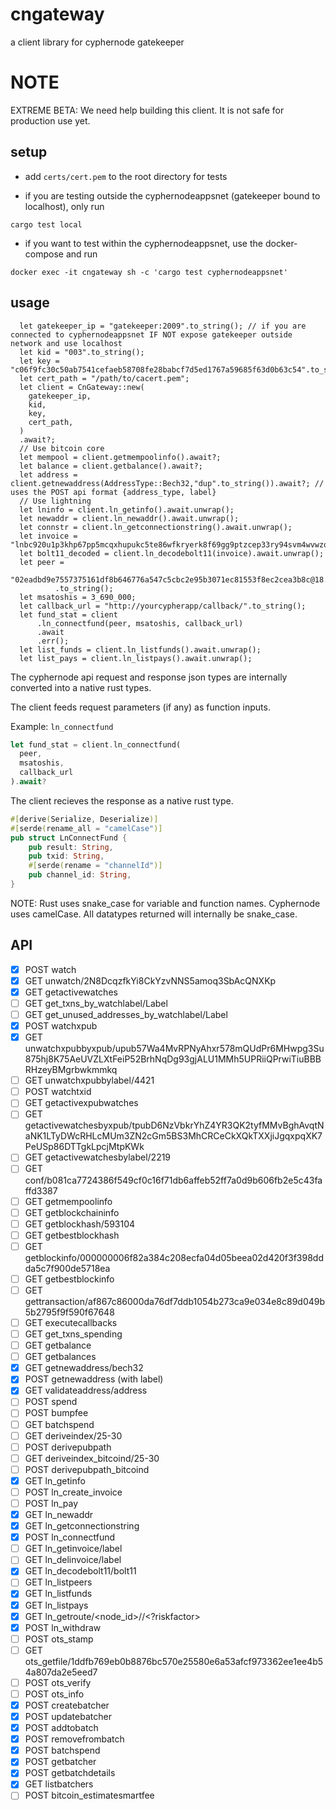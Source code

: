 # cngateway

a client library for cyphernode gatekeeper

# NOTE

EXTREME BETA: 
We need help building this client. It is not safe for production use yet. 

## setup

- add `certs/cert.pem` to the root directory for tests

- if you are testing outside the cyphernodeappsnet (gatekeeper bound to localhost), only run 

`cargo test local`

- if you want to test within the cyphernodeappsnet, use the docker-compose and run 

`docker exec -it cngateway sh -c 'cargo test cyphernodeappsnet'`

## usage
```
  let gatekeeper_ip = "gatekeeper:2009".to_string(); // if you are connected to cyphernodeappsnet IF NOT expose gatekeeper outside network and use localhost
  let kid = "003".to_string();
  let key = "c06f9fc30c50ab7541cefaeb58708fe28babcf7d5ed1767a59685f63d0b63c54".to_string();
  let cert_path = "/path/to/cacert.pem";
  let client = CnGateway::new(
    gatekeeper_ip,
    kid,
    key,
    cert_path,
  )
  .await?;
  // Use bitcoin core
  let mempool = client.getmempoolinfo().await?;
  let balance = client.getbalance().await?;
  let address = client.getnewaddress(AddressType::Bech32,"dup".to_string()).await?; // uses the POST api format {address_type, label}
  // Use lightning
  let lninfo = client.ln_getinfo().await.unwrap();
  let newaddr = client.ln_newaddr().await.unwrap();
  let connstr = client.ln_getconnectionstring().await.unwrap();
  let invoice = "lnbc920u1p3khp67pp5mcqxhupukc5te86wfkryerk8f69gg9ptzcep33ry94svm4wvwzqqdqqcqzzgxqyz5vqrzjqwnvuc0u4txn35cafc7w94gxvq5p3cu9dd95f7hlrh0fvs46wpvhdjx4k0kekn630gqqqqryqqqqthqqpyrzjqw8c7yfutqqy3kz8662fxutjvef7q2ujsxtt45csu0k688lkzu3ldjx4k0kekn630gqqqqryqqqqthqqpysp58nxs2nm5wphu234ggawaeul2tnpl6jqc9a0ymfhwpr64vq0k3l4s9qypqsqlkrver3pdxm0teyye0n6y5sje8u90t4j8vpxq3qjwjh9ue46cctj2nzw8fdudfec6nd0e8gx9v485ek7p624j5leeykg70wmv59y3pqqn9ulv2".to_string();
  let bolt11_decoded = client.ln_decodebolt11(invoice).await.unwrap();
  let peer =
      "02eadbd9e7557375161df8b646776a547c5cbc2e95b3071ec81553f8ec2cea3b8c@18.191.253.246:9735"
          .to_string();
  let msatoshis = 3_690_000;
  let callback_url = "http://yourcypherapp/callback/".to_string();
  let fund_stat = client
      .ln_connectfund(peer, msatoshis, callback_url)
      .await
      .err();
  let list_funds = client.ln_listfunds().await.unwrap();
  let list_pays = client.ln_listpays().await.unwrap();
```

The cyphernode api request and response json types are internally converted into a native rust types.

The client feeds request parameters (if any) as function inputs.

Example: `ln_connectfund`

```rust
let fund_stat = client.ln_connectfund(
  peer, 
  msatoshis, 
  callback_url
).await?
```

The client recieves the response as a native rust type.

```rust
#[derive(Serialize, Deserialize)]
#[serde(rename_all = "camelCase")]
pub struct LnConnectFund {
    pub result: String,
    pub txid: String,
    #[serde(rename = "channelId")]
    pub channel_id: String,
}
```

NOTE: Rust uses snake_case for variable and function names. Cyphernode uses camelCase. 
All datatypes returned will internally be snake_case.

## API

- [x] POST watch
- [x] GET unwatch/2N8DcqzfkYi8CkYzvNNS5amoq3SbAcQNXKp
- [x] GET getactivewatches
- [ ] GET get_txns_by_watchlabel/Label
- [ ] GET get_unused_addresses_by_watchlabel/Label
- [x] POST watchxpub
- [x] GET unwatchxpubbyxpub/upub57Wa4MvRPNyAhxr578mQUdPr6MHwpg3Su875hj8K75AeUVZLXtFeiP52BrhNqDg93gjALU1MMh5UPRiiQPrwiTiuBBBRHzeyBMgrbwkmmkq
- [ ] GET unwatchxpubbylabel/4421
- [ ] POST watchtxid
- [ ] GET getactivexpubwatches
- [ ] GET getactivewatchesbyxpub/tpubD6NzVbkrYhZ4YR3QK2tyfMMvBghAvqtNaNK1LTyDWcRHLcMUm3ZN2cGm5BS3MhCRCeCkXQkTXXjiJgqxpqXK7PeUSp86DTTgkLpcjMtpKWk
- [ ] GET getactivewatchesbylabel/2219
- [ ] GET conf/b081ca7724386f549cf0c16f71db6affeb52ff7a0d9b606fb2e5c43faffd3387
- [ ] GET getmempoolinfo
- [ ] GET getblockchaininfo
- [ ] GET getblockhash/593104
- [ ] GET getbestblockhash
- [ ] GET getblockinfo/000000006f82a384c208ecfa04d05beea02d420f3f398ddda5c7f900de5718ea
- [ ] GET getbestblockinfo
- [ ] GET gettransaction/af867c86000da76df7ddb1054b273ca9e034e8c89d049b5b2795f9f590f67648
- [ ] GET executecallbacks
- [ ] GET get_txns_spending
- [ ] GET getbalance
- [ ] GET getbalances
- [x] GET getnewaddress/bech32
- [x] POST getnewaddress (with label)
- [x] GET validateaddress/address
- [ ] POST spend
- [ ] POST bumpfee
- [ ] GET batchspend
- [ ] GET deriveindex/25-30
- [ ] POST derivepubpath
- [ ] GET deriveindex_bitcoind/25-30
- [ ] POST derivepubpath_bitcoind
- [x] GET ln_getinfo
- [ ] POST ln_create_invoice
- [ ] POST ln_pay
- [x] GET ln_newaddr
- [x] GET ln_getconnectionstring
- [x] POST ln_connectfund
- [ ] GET ln_getinvoice/label
- [ ] GET ln_delinvoice/label
- [x] GET ln_decodebolt11/bolt11
- [ ] GET ln_listpeers
- [x] GET ln_listfunds
- [x] GET ln_listpays
- [x] GET ln_getroute/<node_id>/<msatoshi>/<?riskfactor>
- [x] POST ln_withdraw
- [ ] POST ots_stamp
- [ ] GET ots_getfile/1ddfb769eb0b8876bc570e25580e6a53afcf973362ee1ee4b54a807da2e5eed7
- [ ] POST ots_verify
- [ ] POST ots_info
- [x] POST createbatcher
- [x] POST updatebatcher
- [x] POST addtobatch
- [x] POST removefrombatch
- [x] POST batchspend
- [x] POST getbatcher
- [x] POST getbatchdetails
- [x] GET listbatchers
- [ ] POST bitcoin_estimatesmartfee
